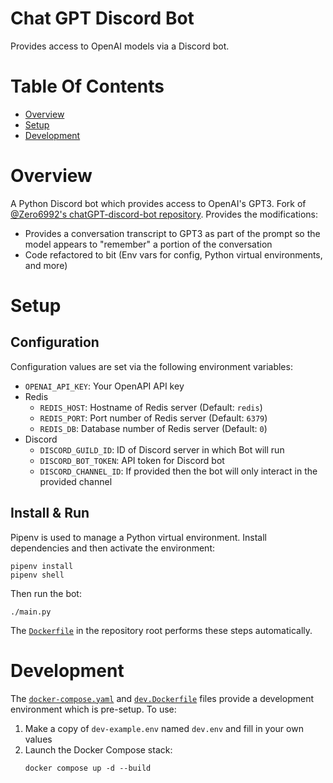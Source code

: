 # Chat GPT Discord Bot
Provides access to OpenAI models via a Discord bot.

# Table Of Contents
- [Overview](#overview)
- [Setup](#setup)
- [Development](#development)

# Overview
A Python Discord bot which provides access to OpenAI's GPT3. Fork of [@Zero6992's chatGPT-discord-bot repository](https://github.com/Zero6992/chatGPT-discord-bot). Provides the modifications:

- Provides a conversation transcript to GPT3 as part of the prompt so the model appears to "remember" a portion of the conversation
- Code refactored to bit (Env vars for config, Python virtual environments, and more)

# Setup
## Configuration
Configuration values are set via the following environment variables:
- `OPENAI_API_KEY`: Your OpenAPI API key
- Redis
   - `REDIS_HOST`: Hostname of Redis server (Default: `redis`)
   - `REDIS_PORT`: Port number of Redis server (Default: `6379`)
   - `REDIS_DB`: Database number of Redis server (Default: `0`)
- Discord
   - `DISCORD_GUILD_ID`: ID of Discord server in which Bot will run
   - `DISCORD_BOT_TOKEN`: API token for Discord bot
   - `DISCORD_CHANNEL_ID`: If provided then the bot will only interact in the provided channel

## Install & Run
Pipenv is used to manage a Python virtual environment. Install dependencies and then activate the environment:

```
pipenv install
pipenv shell
```

Then run the bot:

```
./main.py
```

The [`Dockerfile`](./Dockerfile) in the repository root performs these steps automatically.

# Development
The [`docker-compose.yaml`](./docker-compose.yaml) and [`dev.Dockerfile`](./dev.Dockerfile) files provide a development environment which is pre-setup. To use:

1. Make a copy of `dev-example.env` named `dev.env` and fill in your own values
2. Launch the Docker Compose stack:
   ```
   docker compose up -d --build
   ```
